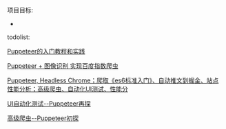 项目目标:


*

todolist:

[Puppeteer的入门教程和实践](https://www.jianshu.com/p/2f04f9d665ce)

[Puppeteer + 图像识别 实现百度指数爬虫](https://github.com/Coffcer/Blog/issues/4)

[Puppeteer, Headless Chrome；爬取《es6标准入门》、自动推文到掘金、站点性能分析；高级爬虫、自动化UI测试、性能分](https://github.com/zhentaoo/puppeteer-deep)

[UI自动化测试--Puppeteer再探](http://www.zhentaoo.com/2017/08/23/Pupputeer2/)

[高级爬虫--Puppeteer初探](http://www.zhentaoo.com/2017/08/17/Puppeteer/)